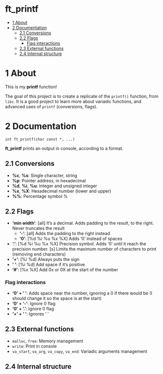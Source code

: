 # ft_printf


- [1 About](#1-about)
- [2 Documentation](#2-documentation)
  - [2.1 Conversions](#21-conversions)
  - [2.2 Flags](#22-flags)
    - [Flag interactions](#flag-interactions)
  - [2.3 External functions](#23-external-functions)
  - [2.4 Internal structure](#24-internal-structure)

# 1 About

This is my **printf** function!

The goal of this project is to create a replicate of the `printf()`
function, from `libc`. It is a good project to learn more about variadic
functions, and advanced uses of `printf` (conversions, flags).

# 2 Documentation

`int ft_printf(char const *, ...)`

**ft_printf** prints an output in console, according to a format.

## 2.1 Conversions

- **%c**, **%s**: Single character, string
- **%p**: Pointer address, in hexadecimal
- **%d**, **%i**, **%u**: Integer and unsigned integer
- **%x**, **%X**: Hexadecimal number (lower and upper)
- **%%**: Percentage symbol %

## 2.2 Flags

- **‘min width’**: \[all\] It’s a decimal. Adds padding to the result,
  to the right. Never truncates the result
  - **‘-’**: \[all\] Adds the padding to the right instead
  - **‘0’**: \[%d %i %u %x %X\] Adds ‘0’ instead of spaces
- **‘.’**: \[%d %i %u %x %X\] Precision symbol. Adds ‘0’ until it reach
  the precision number. \[s\] Limits the maximum number of characters to
  print (removing end characters)
- **‘+’**: \[%i %d\] Always puts the sign
- **’ ’**: \[%i %d\] Add space if it’s positive
- **‘\#’**: \[%x %X\] Add 0x or 0X at the start of the number

### Flag interactions

- **‘0’ + ’ ’**: Adds space near the number, ignoring a 0 if there would
  be (I should change it so the space is at the start)
- **‘0’ + ‘-’**: Ignore 0 flag
- **‘0’ + ‘.’**: Ignore 0 flag
- **‘+’ + ’ ’**: Ignores ’ ’

## 2.3 External functions

- `malloc`, `free`: Memory management
- `write`: Print in console
- `va_start`, `va_arg`, `va_copy`, `va_end`: Variadic arguments
  management

## 2.4 Internal structure
